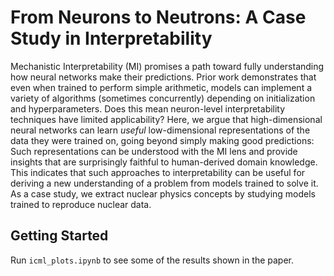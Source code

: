 # From Neurons to Neutrons: A Case Study in Interpretability

Mechanistic Interpretability (MI) promises a path toward fully understanding how neural networks make their predictions. Prior work demonstrates that even when trained to perform simple arithmetic, models can implement a variety of algorithms (sometimes concurrently) depending on initialization and hyperparameters. Does this mean neuron-level interpretability techniques have limited applicability? Here, we argue that high-dimensional neural networks can learn _useful_ low-dimensional representations of the data they were trained on, going beyond simply making good predictions: Such representations can be understood with the MI lens and provide insights that are surprisingly faithful to human-derived domain knowledge. This indicates that such approaches to interpretability can be useful for deriving a new understanding of a problem from models trained to solve it. As a case study, we extract nuclear physics concepts by studying models trained to reproduce nuclear data.

## Getting Started
Run ```icml_plots.ipynb``` to see some of the results shown in the paper.
